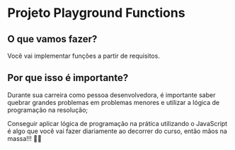 # Projeto Playground Functions

## O que vamos fazer?
Você vai implementar funções a partir de requisitos.

## Por que isso é importante?
 Durante sua carreira como pessoa desenvolvedora, é importante saber quebrar grandes problemas em problemas menores e utilizar a lógica de programação na resolução;

Conseguir aplicar lógica de programação na prática utilizando o JavaScript é algo que você vai fazer diariamente ao decorrer do curso, então mãos na massa!!! 💪🍝